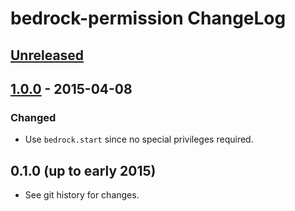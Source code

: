 # bedrock-permission ChangeLog

## [Unreleased]

## [1.0.0] - 2015-04-08

### Changed
- Use `bedrock.start` since no special privileges required.

## 0.1.0 (up to early 2015)

- See git history for changes.

[Unreleased]: https://github.com/digitalbazaar/bedrock-permission/compare/1.0.0...HEAD
[1.0.0]: https://github.com/digitalbazaar/bedrock-permission/compare/0.1.0...1.0.0
